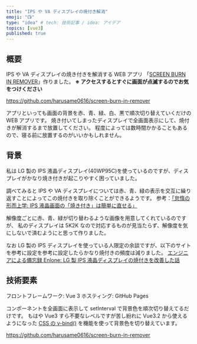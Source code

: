 ```yaml
---
title: "IPS や VA ディスプレイの焼付き解消"
emoji: "📺"
type: "idea" # tech: 技術記事 / idea: アイデア
topics: [vue3]
published: true
---
```


## 概要

IPS や VA ディスプレイの焼き付きを解消する WEB アプリ 「[SCREEN BURN IN REMOVER](https://harusame0616.github.io/screen-burn-in-remover/)」作りました。
**※ アクセスするとすぐに画面が点滅するのでお気をつけください**

https://github.com/harusame0616/screen-burn-in-remover

アプリといっても画面の背景を赤、青、緑、白、黒で順次切り替えていくだけの WEB アプリです。
焼き付いてしまったディスプレイで全画面表示にして、焼付きが解消するまで放置してください。
程度によっては数時間かかることもあるので、寝る前に放置するのがいいかもしれません。

## 背景

私は LG 製の IPS 液晶ディスプレイ(40WP95C)を使っているのですが、ディスプレイがかなり焼き付きが起こりやすく困っていました。

調べてみると IPS や VA ディスプレイについては赤、青、緑の表示を交互に繰り返すことによってこの焼付きを取り除くことができるようです。
参考：[「怠惰の形而上学: IPS 液晶画面の「焼き付き」は簡単に直せる」](https://oppekepe.org/836)

解像度ごとに赤、青、緑が切り替わるような画像を用意してくれているのですが、
私のディスプレイは 5K2K なので対応するものが見当たらず、解像度を気にしないで済むようにと思って作りました。

なお LG 製の IPS ディスプレイを使っている人限定の余談ですが、以下のサイトを参考に設定を参考に設定したらかなり焼付きの頻度は減りました。
[エンジニアによる備忘録 Enlone: LG 製 IPS 液晶ディスプレイの焼付きを改善した話](https://lonesec.com/2020/10/11/lg_ips_display/)

## 技術要素

フロントフレームワーク: Vue 3
ホスティング: GitHub Pages

コンポーネントを全画面に表示して setInterval で背景色を順次切り替えてるだけです。
もはや Vue3 すら不要なレベルですが苦し紛れに Vue3.2 から使えるようになった [CSS の v-bind()](https://ja.vuejs.org/api/sfc-css-features.html#v-bind-in-css) を機能を使って背景色を切り替えています。

https://github.com/harusame0616/screen-burn-in-remover
